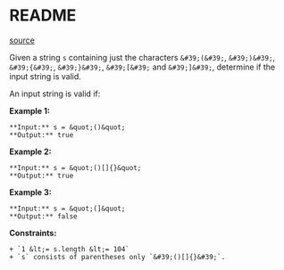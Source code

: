 # README #

[source](https://leetcode.com/problems/valid-parentheses/)

Given a string `s` containing just the characters `&#39;(&#39;`, `&#39;)&#39;`, `&#39;{&#39;`, `&#39;}&#39;`, `&#39;[&#39;` and `&#39;]&#39;`, determine if the input string is valid.

An input string is valid if:




**Example 1:**

```
**Input:** s = &quot;()&quot;
**Output:** true

```


**Example 2:**

```
**Input:** s = &quot;()[]{}&quot;
**Output:** true

```


**Example 3:**

```
**Input:** s = &quot;(]&quot;
**Output:** false

```



**Constraints:**


	+ `1 &lt;= s.length &lt;= 104`
	+ `s` consists of parentheses only `&#39;()[]{}&#39;`.



